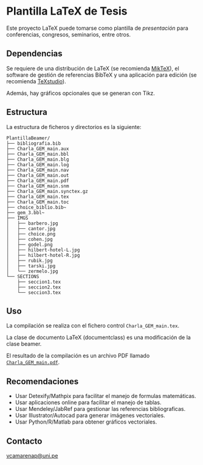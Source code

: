 # Plantilla LaTeX de Tesis

Este proyecto LaTeX puede tomarse como plantilla de *presentación* para conferencias, congresos, seminarios, entre otros.


## Dependencias

Se requiere de una distribución de LaTeX (se recomienda [MikTeX](https://miktex.org/)), el software de gestión de referencias BibTeX y una aplicación para edición (se recomienda [TeXstudio](https://www.texstudio.org/)). 

Además, hay gráficos opcionales que se generan con Tikz.


## Estructura

La estructura de ficheros y directorios es la siguiente:

```
PlantillaBeamer/
├── bibliografia.bib
├── Charla_GEM_main.aux
├── Charla_GEM_main.bbl
├── Charla_GEM_main.blg
├── Charla_GEM_main.log
├── Charla_GEM_main.nav
├── Charla_GEM_main.out
├── Charla_GEM_main.pdf
├── Charla_GEM_main.snm
├── Charla_GEM_main.synctex.gz
├── Charla_GEM_main.tex
├── Charla_GEM_main.toc
├── choice_biblio.bib~
├── gem_3.bbl~
├── IMGS
│   ├── barbero.jpg
│   ├── cantor.jpg
│   ├── choice.png
│   ├── cohen.jpg
│   ├── godel.png
│   ├── hilbert-hotel-L.jpg
│   ├── hilbert-hotel-R.jpg
│   ├── rubik.jpg
│   ├── tarski.jpg
│   └── zermelo.jpg
└── SECTIONS
    ├── seccion1.tex
    ├── seccion2.tex
    └── seccion3.tex
```


## Uso

La compilación se realiza con el fichero control `Charla_GEM_main.tex`.

La clase de documento LaTeX (documentclass) es una modificación de la clase beamer.

El resultado de la compilación es un archivo PDF llamado [`Charla_GEM_main.pdf`](https://github.com/DanielCamarena/PlantillaCharla/blob/main/Charla_GEM_main.pdf).


## Recomendaciones

- Usar Detexify/Mathpix para facilitar el manejo de formulas matemáticas.
- Usar aplicaciones online para facilitar el manejo de tablas.
- Usar Mendeley/JabRef para gestionar las referencias bibliograficas.
- Usar Illustrator/Autocad para generar imágenes vectoriales.
- Usar Python/R/Matlab para obtener gráficos vectoriales.


## Contacto

vcamarenap@uni.pe
